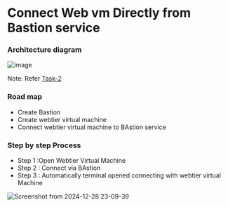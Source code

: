 
# Connect Web vm Directly from Bastion service

### Architecture diagram

![image](https://github.com/user-attachments/assets/5678e02f-81fe-4597-94f8-9f85b5f64fc0)


Note: Refer [Task-2](https://github.com/Ranjitha75388/projects/blob/main/Azure/Task-2%20(Connect%20Vm's%20with%20Bastion).md)

### Road map
- Create Bastion
- Create webtier  virtual machine
- Connect webtier virtual machine to BAstion service

### Step by step Process

- Step 1 :Open Webtier Virtual Machine
- Step 2 : Connect via BAstion
- Step 3 : Automatically terminal opened connecting with webtier virtual Machine

![Screenshot from 2024-12-28 23-09-39](https://github.com/user-attachments/assets/bff3a133-e81f-465a-8633-bcb199712bb0)


